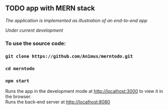 ## TODO app with MERN stack
_The application is implemented as illustration of an end-to-end app_

_Under current development_ 

### To use the source code: 
### `git clone https://github.com/An1mus/merntodo.git`
### `cd merntodo`
### `npm start`

Runs the app in the development mode at [http://localhost:3000](http://localhost:3000) to view it in the browser.
<br/>
Runs the back-end server at [http://localhost:8080](http://localhost:8080)


